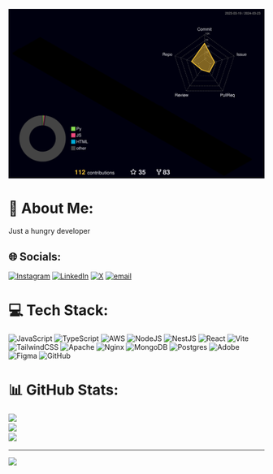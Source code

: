 ![](./profile-3d-contrib/profile-night-rainbow.svg)
# 💫 About Me:
Just a hungry developer


## 🌐 Socials:
[![Instagram](https://img.shields.io/badge/Instagram-%23E4405F.svg?logo=Instagram&logoColor=white)](https://instagram.com/alirezadraa) [![LinkedIn](https://img.shields.io/badge/LinkedIn-%230077B5.svg?logo=linkedin&logoColor=white)](https://linkedin.com/in/alirezadraa) [![X](https://img.shields.io/badge/X-black.svg?logo=X&logoColor=white)](https://x.com/alirezadra) [![email](https://img.shields.io/badge/Email-D14836?logo=gmail&logoColor=white)](mailto:alirezadraa@gmail.com) 

# 💻 Tech Stack:
![JavaScript](https://img.shields.io/badge/javascript-%23323330.svg?style=for-the-badge&logo=javascript&logoColor=%23F7DF1E) ![TypeScript](https://img.shields.io/badge/typescript-%23007ACC.svg?style=for-the-badge&logo=typescript&logoColor=white) ![AWS](https://img.shields.io/badge/AWS-%23FF9900.svg?style=for-the-badge&logo=amazon-aws&logoColor=white) ![NodeJS](https://img.shields.io/badge/node.js-6DA55F?style=for-the-badge&logo=node.js&logoColor=white) ![NestJS](https://img.shields.io/badge/nestjs-%23E0234E.svg?style=for-the-badge&logo=nestjs&logoColor=white) ![React](https://img.shields.io/badge/react-%2320232a.svg?style=for-the-badge&logo=react&logoColor=%2361DAFB) ![Vite](https://img.shields.io/badge/vite-%23646CFF.svg?style=for-the-badge&logo=vite&logoColor=white) ![TailwindCSS](https://img.shields.io/badge/tailwindcss-%2338B2AC.svg?style=for-the-badge&logo=tailwind-css&logoColor=white) ![Apache](https://img.shields.io/badge/apache-%23D42029.svg?style=for-the-badge&logo=apache&logoColor=white) ![Nginx](https://img.shields.io/badge/nginx-%23009639.svg?style=for-the-badge&logo=nginx&logoColor=white) ![MongoDB](https://img.shields.io/badge/MongoDB-%234ea94b.svg?style=for-the-badge&logo=mongodb&logoColor=white) ![Postgres](https://img.shields.io/badge/postgres-%23316192.svg?style=for-the-badge&logo=postgresql&logoColor=white) ![Adobe](https://img.shields.io/badge/adobe-%23FF0000.svg?style=for-the-badge&logo=adobe&logoColor=white) ![Figma](https://img.shields.io/badge/figma-%23F24E1E.svg?style=for-the-badge&logo=figma&logoColor=white) ![GitHub](https://img.shields.io/badge/github-%23121011.svg?style=for-the-badge&logo=github&logoColor=white)
# 📊 GitHub Stats:
![](https://github-readme-stats.vercel.app/api?username=aliyoob&theme=dark&hide_border=false&include_all_commits=true&count_private=true)<br/>
![](https://nirzak-streak-stats.vercel.app/?user=aliyoob&theme=dark&hide_border=false)<br/>
![](https://github-readme-stats.vercel.app/api/top-langs/?username=aliyoob&theme=dark&hide_border=false&include_all_commits=true&count_private=true&layout=compact)

---
[![](https://visitcount.itsvg.in/api?id=aliyoob&icon=0&color=0)](https://visitcount.itsvg.in)
